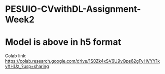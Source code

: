 # PESUIO-CVwithDL-Assignment-Week2

# Model is above in h5 format

Colab link:
https://colab.research.google.com/drive/1S0Zk4xSV6U9vQps62gFyHVYY1kvXHUz_?usp=sharing
